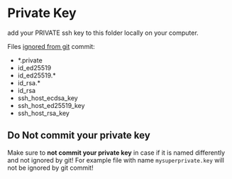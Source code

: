 # Private Key

add your PRIVATE ssh key to this folder locally on your computer.

Files [ignored from git](../.gitignore) commit:

- *.private
- id_ed25519
- id_ed25519.*
- id_rsa.*
- id_rsa
- ssh_host_ecdsa_key
- ssh_host_ed25519_key
- ssh_host_rsa_key

## Do Not commit your private key

Make sure to **not commit your private key** in case if it is named differently and not ignored by git!
For example file with name `mysuperprivate.key` will not be ignored by git commit! 
